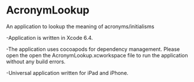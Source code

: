 # AcronymLookup
An application to lookup the meaning of acronyms/initialisms

-Application is written in Xcode 6.4.

-The application uses cocoapods for dependency management. Please open the open the AcronymLookup.xcworkspace file to run the application without any build errors.

-Universal application written for iPad and iPhone.
